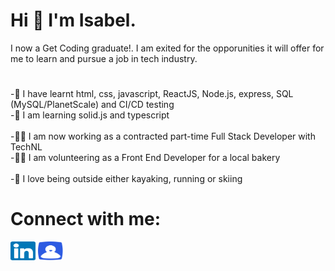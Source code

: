 # Hi 👋 I'm Isabel.
I now a Get Coding graduate!. I am exited for the opporunities it will offer for me to learn and pursue a job in tech industry.
# 
-🌱  I have learnt html, css, javascript, ReactJS, Node.js, express, SQL (MySQL/PlanetScale) and CI/CD testing\
-🌱  I am learning solid.js and typescript\
\
-🧑‍💻  I am now working as a contracted part-time Full Stack Developer with TechNL\
-🧑‍💻  I am volunteering as a Front End Developer for a local bakery\
\
-💞️  I love being outside either kayaking, running or skiing
# Connect with me:
<a href="https://linkedin.com/in/isabel-mcilroy-851072240" target="_blank"><img src="images/linkedin-svgrepo-com.svg" alt="Isabel McIlroy Linkedin" height="30" width="40" /></a>
<a href="https://isabel-mcilroy-3b672f.webflow.io/" target="_blank"><img src="images/profile-svgrepo-com.svg" alt="Isabel McIlroy Portfolio" height="30" width="40" /></a>
